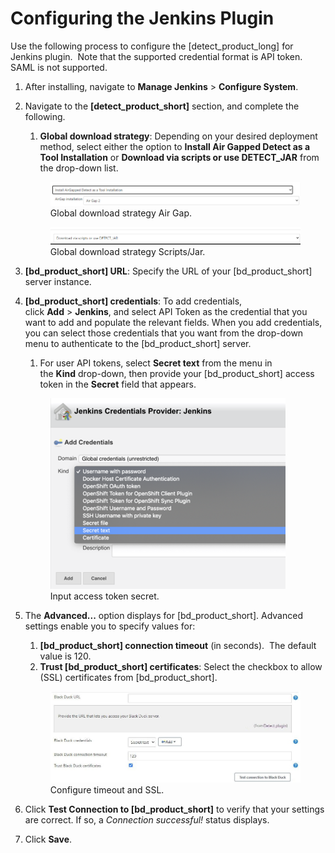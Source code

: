 # Configuring the Jenkins Plugin
Use the following process to configure the [detect_product_long] for Jenkins plugin.  Note that the supported credential format is API token.  SAML is not supported.

1. After installing, navigate to **Manage Jenkins** > **Configure System**.
1. Navigate to the **[detect_product_short]** section, and complete the following.
   1. **Global download strategy**: Depending on your desired deployment method, select either the option to **Install Air Gapped Detect as a Tool Installation** or **Download via scripts or use DETECT\_JAR** from the drop-down list.
   
	<figure>
		<img src="../jenkinsplugin/images/Configuring1.png"
			alt="Global download strategy Air Gap">
		<figcaption>Global download strategy Air Gap.</figcaption>
	</figure>   
	
	<figure>
		<img src="../jenkinsplugin/images/Configuring2.png"
			alt="Global download strategy Scripts/Jar">
		<figcaption>Global download strategy Scripts/Jar.</figcaption>
	</figure>

1. **[bd_product_short] URL**: Specify the URL of your [bd_product_short] server instance.
1. **[bd_product_short] credentials**: To add credentials, click **Add** > **Jenkins**, and select API Token as the credential that you want to add and populate the relevant fields.
   When you add credentials, you can select those credentials that you want from the drop-down menu to authenticate to the [bd_product_short] server. 
   1. For user API tokens, select **Secret text** from the menu in the **Kind** drop-down, then provide your [bd_product_short] access token in the **Secret** field that appears.
	<figure>
		<img src="../jenkinsplugin/images/Configuring3.png"
			alt="Inputting the access token secret">
		<figcaption>Input access token secret.</figcaption>
	</figure>

1. The **Advanced...** option displays for [bd_product_short]. Advanced settings enable you to specify values for:
   1. **[bd_product_short] connection timeout** (in seconds).  The default value is 120.
   1. **Trust [bd_product_short] certificates**: Select the checkbox to allow (SSL) certificates from [bd_product_short].
	<figure>
		<img src="../jenkinsplugin/images/Configuring4.jpg"
			alt="Configure connection timeout and SSL">
		<figcaption>Configure timeout and SSL.</figcaption>
	</figure>
1. Click **Test Connection to [bd_product_short]** to verify that your settings are correct. If so, a *Connection successful!* status displays.
1. Click **Save**.
